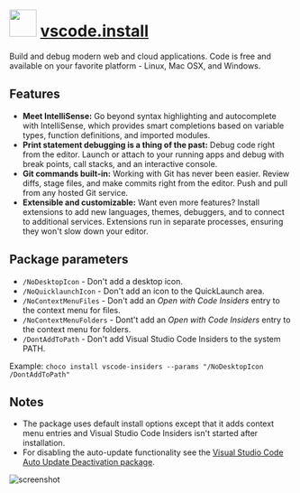 # <img src="https://cdn.jsdelivr.net/gh/felipecassiors/chocolatey-coreteampackages@master/icons/vscode-insiders.png" width="48" height="48"/> [vscode.install](https://chocolatey.org/packages/vscode)

Build and debug modern web and cloud applications. Code is free and available on your favorite platform - Linux, Mac OSX, and Windows.

## Features

* **Meet IntelliSense:** Go beyond syntax highlighting and autocomplete with IntelliSense, which provides smart completions based on variable types, function definitions, and imported modules.
* **Print statement debugging is a thing of the past:** Debug code right from the editor. Launch or attach to your running apps and debug with break points, call stacks, and an interactive console.
* **Git commands built-in:** Working with Git has never been easier. Review diffs, stage files, and make commits right from the editor. Push and pull from any hosted Git service.
* **Extensible and customizable:** Want even more features? Install extensions to add new languages, themes, debuggers, and to connect to additional services. Extensions run in separate processes, ensuring they won't slow down your editor.

## Package parameters

* `/NoDesktopIcon` - Don't add a desktop icon.
* `/NoQuicklaunchIcon` - Don't add an icon to the QuickLaunch area.
* `/NoContextMenuFiles` - Don't add an _Open with Code Insiders_ entry to the context menu for files.
* `/NoContextMenuFolders` - Dont't add an _Open with Code Insiders_ entry to the context menu for folders.
* `/DontAddToPath` - Don't add Visual Studio Code Insiders to the system PATH.

Example: `choco install vscode-insiders --params "/NoDesktopIcon /DontAddToPath"`

## Notes

* The package uses default install options except that it adds context menu entries and Visual Studio Code Insiders isn't started after installation.
* For disabling the auto-update functionality see the [Visual Studio Code Auto Update Deactivation package](https://chocolatey.org/packages/visualstudiocode-disableautoupdate).

![screenshot](https://cdn.jsdelivr.net/gh/chocolatey-community/chocolatey-coreteampackages@6dc510f16b69a2134e901f2576e991c462a18e9b/automatic/vscode/screenshot.png)
